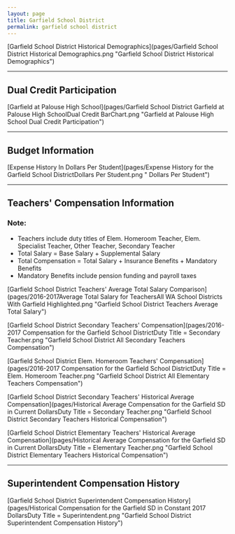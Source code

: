 ```yaml
---
layout: page
title: Garfield School District
permalink: garfield school district
---
```



[Garfield School District Historical Demographics](pages/Garfield School District Historical Demographics.png "Garfield School District Historical Demographics")

___

## Dual Credit Participation

[Garfield at Palouse High School](pages/Garfield School District Garfield at Palouse High SchoolDual Credit BarChart.png "Garfield at Palouse High School Dual Credit Participation")


___

## Budget Information

[Expense History In Dollars Per Student](pages/Expense History for the Garfield School DistrictDollars Per Student.png " Dollars Per Student")


___

## Teachers' Compensation Information
### Note:
- Teachers include duty titles of Elem. Homeroom Teacher, Elem. Specialist Teacher, Other Teacher, Secondary Teacher
- Total Salary = Base Salary + Supplemental Salary
- Total Compensation = Total Salary + Insurance Benefits + Mandatory Benefits
- Mandatory Benefits include pension funding and payroll taxes

[Garfield School District Teachers' Average Total Salary Comparison](pages/2016-2017Average Total Salary for TeachersAll WA School Districts With Garfield Highlighted.png "Garfield School District Teachers Average Total Salary")

[Garfield School District Secondary Teachers' Compensation](pages/2016-2017 Compensation for the Garfield School DistrictDuty Title = Secondary Teacher.png "Garfield School District All Secondary Teachers Compensation")

[Garfield School District Elem. Homeroom Teachers' Compensation](pages/2016-2017 Compensation for the Garfield School DistrictDuty Title = Elem. Homeroom Teacher.png "Garfield School District All Elementary Teachers Compensation")

[Garfield School District Secondary Teachers' Historical Average Compensation](pages/Historical Average Compensation for the Garfield SD in Current DollarsDuty Title = Secondary Teacher.png "Garfield School District Secondary Teachers Historical Compensation")

[Garfield School District Elementary Teachers' Historical Average Compensation](pages/Historical Average Compensation for the Garfield SD in Current DollarsDuty Title = Elementary Teacher.png "Garfield School District Elementary Teachers Historical Compensation")


___

## Superintendent Compensation History

[Garfield School District Superintendent Compensation History](pages/Historical Compensation for the Garfield SD in Constant 2017 DollarsDuty Title = Superintendent.png "Garfield School District Superintendent Compensation History")

